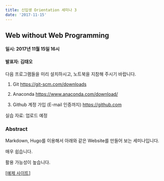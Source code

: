 ```yaml
---
title: 신입생 Orientation 세미나 3
date: '2017-11-15'
---
```


## Web without Web Programming

#### 일시: 2017년 11월 15일 16시
#### 발표자: 김태오

다음 프로그램들을 미리 설치하시고, 노트북을 지참해 주시기 바랍니다.

1. Git
https://git-scm.com/downloads

2. Anaconda
https://www.anaconda.com/download/

3. Github 계정 가입 (E-mail 인증까지)
https://github.com

실습 자료: 업로드 예정

### Abstract

Markdown, Hugo를 이용해서 아래와 같은 Website를 만들어 보는 세미나입니다.

매우 쉽습니다.

활용 가능성이 높습니다.

[[예제 사이트](https://yonseimvp.github.io/research/)]

